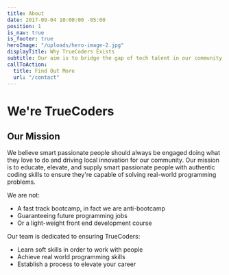 ```yaml
---
title: About
date: 2017-09-04 10:00:00 -05:00
position: 1
is_nav: true
is_footer: true
heroImage: "/uploads/hero-image-2.jpg"
displayTitle: Why TrueCoders Exists
subtitle: Our aim is to bridge the gap of tech talent in our community with TrueCoders
callToAction:
  title: Find Out More
  url: "/contact"
---
```


# We're TrueCoders

## Our Mission

We believe smart passionate people should always be engaged doing what they love to do and driving local innovation for our community. Our mission is to educate, elevate, and supply smart passionate people with authentic coding skills to ensure they're capable of solving real-world programming problems.

We are not:

* A fast track bootcamp, in fact we are anti-bootcamp
* Guaranteeing future programming jobs
* Or a light-weight front end development course

Our team is dedicated to ensuring TrueCoders:

* Learn soft skills in order to work with people
* Achieve real world programming skills
* Establish a process to elevate your career